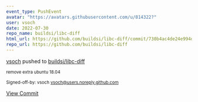 ```yaml
---
event_type: PushEvent
avatar: "https://avatars.githubusercontent.com/u/814322?"
user: vsoch
date: 2022-07-30
repo_name: buildsi/libc-diff
html_url: https://github.com/buildsi/libc-diff/commit/730b4ac4de24e994d286df2e01927b27fabbb10d
repo_url: https://github.com/buildsi/libc-diff
---
```


<a href='https://github.com/vsoch' target='_blank'>vsoch</a> pushed to <a href='https://github.com/buildsi/libc-diff' target='_blank'>buildsi/libc-diff</a>

<small>remove extra ubuntu 18.04

Signed-off-by: vsoch <vsoch@users.noreply.github.com></small>

<a href='https://github.com/buildsi/libc-diff/commit/730b4ac4de24e994d286df2e01927b27fabbb10d' target='_blank'>View Commit</a>